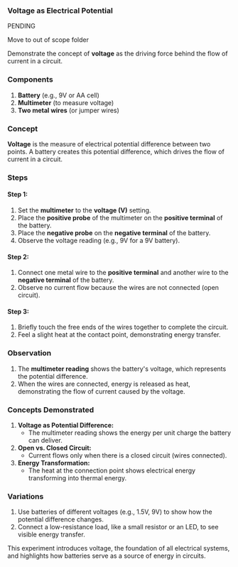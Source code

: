 ### **Voltage as Electrical Potential**

PENDING

Move to out of scope folder

Demonstrate the concept of **voltage** as the driving force behind the flow of current in a circuit.

### **Components**

1. **Battery** (e.g., 9V or AA cell)
2. **Multimeter** (to measure voltage)
3. **Two metal wires** (or jumper wires)

### **Concept**

**Voltage** is the measure of electrical potential difference between two points. A battery creates this potential difference, which drives the flow of current in a circuit.

### **Steps**

#### Step 1:

1. Set the **multimeter** to the **voltage (V)** setting.
2. Place the **positive probe** of the multimeter on the **positive terminal** of the battery.
3. Place the **negative probe** on the **negative terminal** of the battery.
4. Observe the voltage reading (e.g., 9V for a 9V battery).

#### Step 2:

1. Connect one metal wire to the **positive terminal** and another wire to the **negative terminal** of the battery.
2. Observe no current flow because the wires are not connected (open circuit).

#### Step 3:

1. Briefly touch the free ends of the wires together to complete the circuit.
2. Feel a slight heat at the contact point, demonstrating energy transfer.

### **Observation**

1. The **multimeter reading** shows the battery's voltage, which represents the potential difference.
2. When the wires are connected, energy is released as heat, demonstrating the flow of current caused by the voltage.

### **Concepts Demonstrated**

1. **Voltage as Potential Difference:**
   - The multimeter reading shows the energy per unit charge the battery can deliver.
2. **Open vs. Closed Circuit:**
   - Current flows only when there is a closed circuit (wires connected).
3. **Energy Transformation:**
   - The heat at the connection point shows electrical energy transforming into thermal energy.

### **Variations**

1. Use batteries of different voltages (e.g., 1.5V, 9V) to show how the potential difference changes.
2. Connect a low-resistance load, like a small resistor or an LED, to see visible energy transfer.

This experiment introduces voltage, the foundation of all electrical systems, and highlights how batteries serve as a source of energy in circuits.
